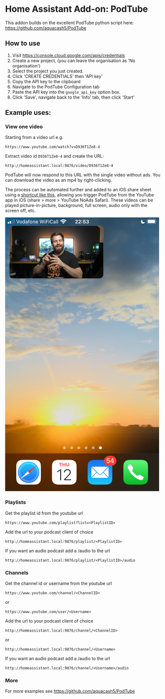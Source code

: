 # Home Assistant Add-on: PodTube

This addon builds on the excellent PodTube python script here:
https://github.com/aquacash5/PodTube

## How to use

1. Visit https://console.cloud.google.com/apis/credentials
2. Create a new project, (you can leave the organisation as 'No organisation')
3. Select the project you just created.
4. Click 'CREATE CREDENTIALS' then 'API key'
5. Copy the API key to the clipboard
6. Navigate to the PodTube Configuration tab
7. Paste the API key into the `google_api_key` option box.
8. Click 'Save', navigate back to the 'Info' tab, then click 'Start'

## Example uses:

### View one video

Starting from a video url e.g.

```
https://www.youtube.com/watch?v=D936T1Ze8-4
```

Extract video id `D936T1Ze8-4` and create the URL:

```
http://homeassistant.local:9876/video/D936T1Ze8-4
```

PodTube will now respond to this URL with the single video without ads. You can download the video as an mp4 by right-clicking.

The process can be automated further and added to an iOS share sheet using a
[shortcut like this](https://www.icloud.com/shortcuts/2f01d59d3f714dfab7e938561f5262ea), allowing you trigger PodTube from the YouTube app in iOS (share > more > YouTube NoAds Safari). These videos can be played picture-in-picture, background, full screen, audio only with the screen off, etc.

![image](ios-picture-in-picture.png)

### Playlists

Get the playlist id from the youtube url

```
https://www.youtube.com/playlist?list=<PlaylistID>
```

Add the url to your podcast client of choice

```
http://homeassistant.local:9876/playlist/<PlaylistID>
```

If you want an audio podcast add a /audio to the url

```
http://homeassistant.local:9876/playlist/<PlaylistID>/audio
```

### Channels

Get the channel id or username from the youtube url

```
https://www.youtube.com/channel/<ChannelID>
```

or

```
https://www.youtube.com/user/<Username>
```

Add the url to your podcast client of choice

```
http://homeassistant.local:9876/channel/<ChannelID>
```

or

```
http://homeassistant.local:9876/channel/<Username>
```

If you want an audio podcast add a /audio to the url

```
http://homeassistant.local:9876/channel/<Username>/audio
```

### More

For more examples see
https://github.com/aquacash5/PodTube
